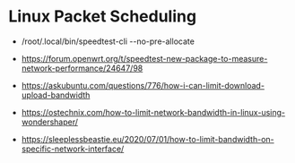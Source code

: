 # Linux Packet Scheduling

- /root/.local/bin/speedtest-cli --no-pre-allocate

- https://forum.openwrt.org/t/speedtest-new-package-to-measure-network-performance/24647/98
- https://askubuntu.com/questions/776/how-i-can-limit-download-upload-bandwidth
- https://ostechnix.com/how-to-limit-network-bandwidth-in-linux-using-wondershaper/
- https://sleeplessbeastie.eu/2020/07/01/how-to-limit-bandwidth-on-specific-network-interface/